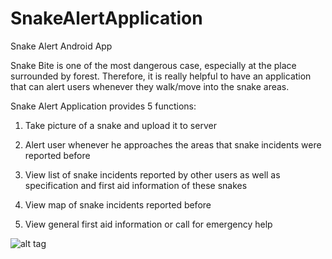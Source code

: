 # SnakeAlertApplication
Snake Alert Android App

Snake Bite is one of the most dangerous case, especially at the place surrounded by forest. Therefore, it is really helpful to have an application that can alert users whenever they walk/move into the snake areas.

Snake Alert Application provides 5 functions:

1. Take picture of a snake and upload it to server

2. Alert user whenever he approaches the areas that snake incidents were reported before

3. View list of snake incidents reported by other users as well as specification and first aid information of these snakes

4. View map of snake incidents reported before

5. View general first aid information or call for emergency help

![alt tag](https://github.com/theanh0512/SnakeAlertApplication/blob/master/main_page.png)
